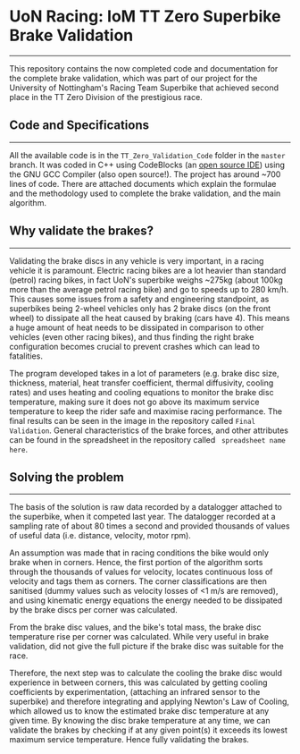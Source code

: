 # UoN Racing: IoM TT Zero Superbike Brake Validation
***

This repository contains the now completed code and documentation for the complete brake validation, which was part of our project for the University of Nottingham's Racing Team Superbike that achieved second place in the TT Zero Division of the prestigious race. 

## Code and Specifications
***
All the available code is in the ```TT_Zero_Validation_Code``` folder in the ```master``` branch. It was coded in C++ using CodeBlocks (an [open source IDE](http://www.codeblocks.org/)) using the GNU GCC Compiler (also open source!). The project has around ~700 lines of code. There are attached documents which explain the formulae  and the methodology used to complete the brake validation, and the main algorithm. 

## Why validate the brakes?
***
Validating the brake discs in any vehicle is very important, in a racing vehicle it is paramount. Electric racing bikes are a lot heavier than standard (petrol) racing bikes, in fact UoN's superbike weighs ~275kg (about 100kg more than the average petrol racing bike) and go to speeds up to 280 km/h. This causes some issues from a safety and engineering standpoint, as superbikes being 2-wheel vehicles only has 2 brake discs (on the front wheel) to dissipate all the heat caused by braking (cars have 4). This means a huge amount of heat needs to be dissipated in comparison to other vehicles (even other racing bikes), and thus finding the right brake configuration becomes crucial to prevent crashes which can lead to fatalities. 

The program developed takes in a lot of parameters (e.g. brake disc size, thickness, material, heat transfer coefficient, thermal diffusivity, cooling rates) and uses heating and cooling equations to monitor the brake disc temperature, making sure it does not go above its maximum service temperature to keep the rider safe and maximise racing performance. The final results can be seen in the image in the repository called ```Final Validation```. General characteristics of the brake forces, and other attributes can be found in the spreadsheet in the repository called ``` spreadsheet name here```. 

## Solving the problem
*** 
The basis of the solution is raw data recorded by a datalogger attached to the superbike, when it competed last year. The datalogger recorded at a sampling rate of about 80 times a second and provided thousands of values of useful data (i.e. distance, velocity, motor rpm). 

An assumption was made that in racing conditions the bike would only brake when in corners. Hence, the first portion of the algorithm sorts through the thousands of values for velocity, locates continuous loss of velocity and tags them as corners. The corner classifications are then sanitised (dummy values such as velocity losses of <1 m/s are removed), and using kinematic energy equations the energy needed to be dissipated by the brake discs per corner was calculated. 

From the brake disc values, and the bike's total mass, the brake disc temperature rise per corner was calculated. While very useful in brake validation, did not give the full picture if the brake disc was suitable for the race. 

Therefore, the next step was to calculate the cooling the brake disc would experience in between corners, this was calculated by getting cooling coefficients by experimentation, (attaching an infrared sensor to the superbike) and therefore integrating and applying Newton's Law of Cooling, which allowed us to know the estimated brake disc temperature at any given time. By knowing the disc brake temperature at any time, we can validate the brakes by checking if at any given point(s) it exceeds its lowest maximum service temperature. Hence fully validating the brakes.





